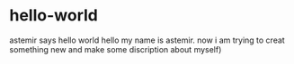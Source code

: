 # hello-world
astemir says hello world
hello my name is astemir. now i am trying to creat something new and make some discription about myself)

